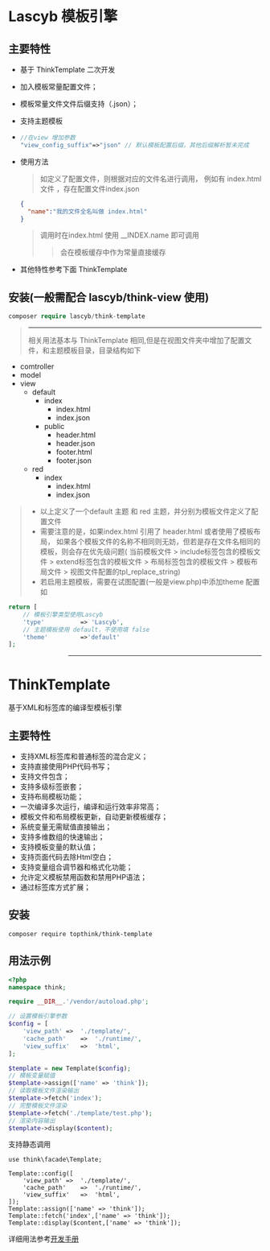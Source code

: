 # Lascyb 模板引擎

## 主要特性
- 基于 ThinkTemplate 二次开发
- 加入模板常量配置文件；
- 模板常量文件文件后缀支持（.json）；
- 支持主题模板
- ```php
  //在view 增加参数
  "view_config_suffix"=>"json" // 默认模板配置后缀，其他后缀解析暂未完成
  ```
- 使用方法
    >如定义了配置文件，则根据对应的文件名进行调用，
    > 例如有 index.html 文件 ，存在配置文件index.json
    ```json
    {
      "name":"我的文件全名叫做 index.html"    
    }
    ```
    >调用时在index.html 使用 __INDEX.name 即可调用
    > >会在模板缓存中作为常量直接缓存
  
- 其他特性参考下面 ThinkTemplate

## 安装(一般需配合 lascyb/think-view 使用)
~~~php
composer require lascyb/think-template
~~~

>---
>相关用法基本与 ThinkTemplate 相同,但是在视图文件夹中增加了配置文件，和主题模板目录，目录结构如下
>
 - comtroller
 - model
 - view 
    - default
        - index
            - index.html
            - index.json
        - public
            - header.html
            - header.json
            - footer.html
            - footer.json
    - red
        - index
            - index.html
            - index.json
> - 以上定义了一个default 主题 和 red 主题，并分别为模板文件定义了配置文件
> - 需要注意的是，如果index.html 引用了 header.html 或者使用了模板布局，
    如果各个模板文件的名称不相同则无妨，但若是存在文件名相同的模板，则会存在优先级问题(
    当前模板文件 > include标签包含的模板文件 > extend标签包含的模板文件 
    > 布局标签包含的模板文件 > 模板布局文件 > 视图文件配置的tpl_replace_string)  
> - 若启用主题模板，需要在试图配置(一般是view.php)中添加theme 配置 如

```php 
return [
    // 模板引擎类型使用Lascyb
    'type'          => 'Lascyb',
    // 主题模板使用 default，不使用填 false
    'theme'         =>'default'
];
```
>
>
>
>>>---
# ThinkTemplate

基于XML和标签库的编译型模板引擎

## 主要特性

- 支持XML标签库和普通标签的混合定义；
- 支持直接使用PHP代码书写；
- 支持文件包含；
- 支持多级标签嵌套；
- 支持布局模板功能；
- 一次编译多次运行，编译和运行效率非常高；
- 模板文件和布局模板更新，自动更新模板缓存；
- 系统变量无需赋值直接输出；
- 支持多维数组的快速输出；
- 支持模板变量的默认值；
- 支持页面代码去除Html空白；
- 支持变量组合调节器和格式化功能；
- 允许定义模板禁用函数和禁用PHP语法；
- 通过标签库方式扩展；

## 安装

~~~
composer require topthink/think-template
~~~

## 用法示例


~~~php
<?php
namespace think;

require __DIR__.'/vendor/autoload.php';

// 设置模板引擎参数
$config = [
	'view_path'	=>	'./template/',
	'cache_path'	=>	'./runtime/',
	'view_suffix'   =>	'html',
];

$template = new Template($config);
// 模板变量赋值
$template->assign(['name' => 'think']);
// 读取模板文件渲染输出
$template->fetch('index');
// 完整模板文件渲染
$template->fetch('./template/test.php');
// 渲染内容输出
$template->display($content);
~~~

支持静态调用

~~~
use think\facade\Template;

Template::config([
	'view_path'	=>	'./template/',
	'cache_path'	=>	'./runtime/',
	'view_suffix'   =>	'html',
]);
Template::assign(['name' => 'think']);
Template::fetch('index',['name' => 'think']);
Template::display($content,['name' => 'think']);
~~~

详细用法参考[开发手册](https://www.kancloud.cn/manual/think-template/content)